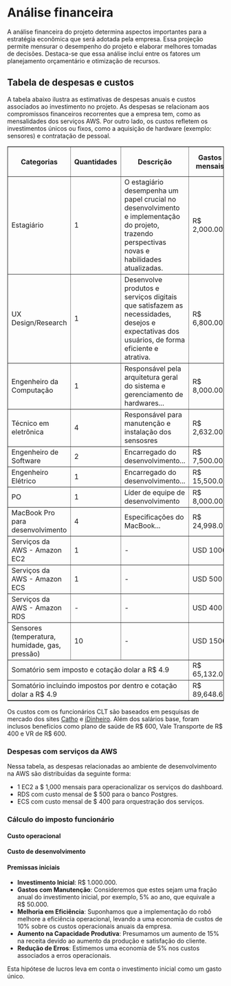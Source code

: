 # Análise financeira

A análise financeira do projeto determina aspectos importantes para a estratégia econômica que será adotada pela empresa. Essa projeção permite mensurar o desempenho do projeto e elaborar melhores tomadas de decisões. Destaca-se que essa análise inclui entre os fatores um planejamento orçamentário e otimização de recursos. 

## Tabela de despesas e custos

A tabela abaixo ilustra as estimativas de despesas anuais e custos associados ao investimento no projeto. As despesas se relacionam aos compromissos financeiros recorrentes que a empresa tem, como as mensalidades dos serviços AWS. Por outro lado, os custos refletem os investimentos únicos ou fixos, como a aquisição de hardware (exemplo: sensores) e contratação de pessoal.

<table border="1">
  <thead>
    <tr>
      <th>Categorias</th>
      <th>Quantidades</th>
      <th>Descrição</th>
      <th>Gastos mensais</th>
      <th>Valor CLT por funcionário</th>
      <th>Duração (Meses)</th>
      <th>Total Acumulado</th>
    </tr>
  </thead>
  <tbody>
    <tr>
      <td>Estagiário</td>
      <td>1</td>
      <td>
        O estagiário desempenha um papel crucial no desenvolvimento e implementação do projeto, trazendo perspectivas
        novas e habilidades atualizadas.
      </td>
      <td>R$ 2,000.00</td>
      <td>R$ 4,444.44</td>
      <td>12</td>
      <td>R$ 53,328.64</td>
    </tr>
    <tr>
      <td>UX Design/Research</td>
      <td>1</td>
      <td>
        Desenvolve produtos e serviços digitais que satisfazem as necessidades, desejos e expectativas dos usuários, de
        forma eficiente e atrativa.
      </td>
      <td>R$ 6,800.00</td>
      <td>R$ 10,297.00</td>
      <td>4</td>
      <td>R$ 41,188.00</td>
    </tr>
    <tr>
      <td>Engenheiro da Computação</td>
      <td>1</td>
      <td>Responsável pela arquitetura geral do sistema e gerenciamento de hardwares...</td>
      <td>R$ 8,000.00</td>
      <td>R$ 11,688</td>
      <td>12</td>
      <td>R$ 140,016.00</td>
    </tr>
    <tr>
      <td>Técnico em eletrônica</td>
      <td>4</td>
      <td>Responsável para manutenção e instalação dos sensosres</td>
      <td>R$ 2,632.00</td>
      <td>R$ 4,895.00</td>
      <td>12</td>
      <td>31,584.00</td>
    </tr>
    <tr>
      <td>Engenheiro de Software</td>
      <td>2</td>
      <td>Encarregado do desenvolvimento...</td>
      <td>R$ 7,500.00</td>
      <td>11,192.50</td>
      <td>12</td>
      <td>R$ 134,304</td>
    </tr>
      <tr>
      <td>Engenheiro Elétrico</td>
      <td>1</td>
      <td>Encarregado do desenvolvimento...</td>
      <td>R$ 15,500.00</td>
      <td>19,824.50</td>
      <td>12</td>
      <td>R$ 237,888</td>
    </tr>
    <tr>
      <td>PO</td>
      <td>1</td>
      <td>Líder de equipe de desenvolvimento</td>
      <td>R$ 8,000.00</td>
      <td>R$ 12,688</td>
      <td>12</td>
      <td>R$ 152,256.00</td>
    </tr>
    <tr>
      <td>MacBook Pro para desenvolvimento</td>
      <td>4</td>
      <td>Especificações do MacBook...</td>
      <td>R$ 24,998.00</td>
      <td>-</td>
      <td>-</td>
      <td>R$ 100,000</td>
    </tr>
     <tr>
      <td>Serviços da AWS - Amazon EC2</td>
      <td>1</td>
      <td>-</td>
      <td>USD 1000</td>
      <td>-</td>
      <td>12</td>
      <td>R$ 58,800.60</td>
    </tr>
       <tr>
      <td>Serviços da AWS - Amazon ECS</td>
      <td>1</td>
      <td>-</td>
      <td>USD 500</td>
      <td>-</td>
      <td>12</td>
      <td>R$ 29,400.00</td>
    </tr>
    <tr>
      <td>Serviços da AWS - Amazon RDS</td>
      <td>-</td>
      <td>-</td>
      <td>USD 400</td>
      <td>-</td>
      <td>12</td>
      <td>R$ 23,520.00</td>
    </tr>
     <tr>
      <td>Sensores (temperatura, humidade, gas, pressão)</td>
      <td>10</td>
      <td>-</td>
      <td>USD 1500</td>
      <td>-</td>
      <td>-</td>
      <td>R$ 73,500.00</td>
    </tr>
  </tbody>
  <tr>
    <td colspan="3">Somatório sem imposto e cotação dolar a R$ 4.9</td>
    <td>R$ 65,132.00</td>
    <td>-</td>
    <td>-</td>
    <td>R$ 781,584.00</td>
  </tr>
  <tr>
    <td colspan="3">Somatório incluindo impostos por dentro e cotação dolar a R$ 4.9</td>
    <td>R$ 89,648.66</td>
    <td>-</td>
    <td>-</td>
    <td>R$ 1,075,784.00</td>
  </tr>
</table>

Os custos com os funcionários CLT são baseados em pesquisas de mercado dos sites [Catho](https://paraempresas.catho.com.br/quanto-custa-um-funcionario-para-empresa/) e [iDinheiro](https://www.idinheiro.com.br/). Além dos salários base, foram inclusos benefícios como plano de saúde de R$ 600, Vale Transporte de R$ 400 e VR de R$ 600.

### Despesas com serviços da AWS
Nessa tabela, as despesas relacionadas ao ambiente de desenvolvimento na AWS são distribuídas da seguinte forma:

- 1 EC2 a $ 1,000 mensais para operacionalizar os serviços do dashboard.
- RDS com custo mensal de $ 500 para o banco Postgres.
- ECS com custo mensal de $ 400 para orquestração dos serviços.

### Cálculo do imposto funcionário

<!-- No cálculo do custo total de R$ 381,266.64, já foram incluídos impostos, que representam 12% do custo antes dos impostos. Para entender o valor dos impostos nesse contexto, usamos a seguinte fórmula:

- Custo Total = Custo Sem Imposto + (Custo Sem Imposto × Taxa de Imposto).

Reorganizando a fórmula para encontrar o custo sem imposto, temos:

- Custo Sem Imposto = Custo Total / (1 + Taxa de Imposto).

Substituindo com nossos valores:

- Custo Sem Imposto = R$ 1,075,784.00/ (1 + 0.12).

Calculando, temos:

- Custo Sem Imposto ≈ R$ 960,522.00.

Portanto, o valor dos impostos é:

- R$ 960,522 - R$ 1,075,784.00 = R$ 115,262.06. -->

#### Custo operacional
#### Custo de desenvolvimento
#### Premissas iniciais

- **Investimento Inicial**: R$ 1.000.000.
- **Gastos com Manutenção**: Consideremos que estes sejam uma fração anual do investimento inicial, por exemplo, 5% ao ano, que equivale a R$ 50.000.
- **Melhoria em Eficiência**: Suponhamos que a implementação do robô melhore a eficiência operacional, levando a uma economia de custos de 10% sobre os custos operacionais anuais da empresa.
- **Aumento na Capacidade Produtiva**: Presumamos um aumento de 15% na receita devido ao aumento da produção e satisfação do cliente.
- **Redução de Erros**: Estimemos uma economia de 5% nos custos associados a erros operacionais.



Esta hipótese de lucros leva em conta o investimento inicial como um gasto único.
